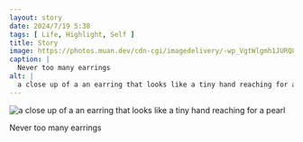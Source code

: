 ```yaml
---
layout: story
date: 2024/7/19 5:38
tags: [ Life, Highlight, Self ]
title: Story
image: https://photos.muan.dev/cdn-cgi/imagedelivery/-wp_VgtWlgmh1JURQ8t1mg/6231dad7-b379-4bf1-d5cd-074faf6f4d00/public
caption: |
  Never too many earrings
alt: |
  a close up of a an earring that looks like a tiny hand reaching for a pearl
---
```


![a close up of a an earring that looks like a tiny hand reaching for a pearl](https://photos.muan.dev/cdn-cgi/imagedelivery/-wp_VgtWlgmh1JURQ8t1mg/6231dad7-b379-4bf1-d5cd-074faf6f4d00/public)

Never too many earrings
